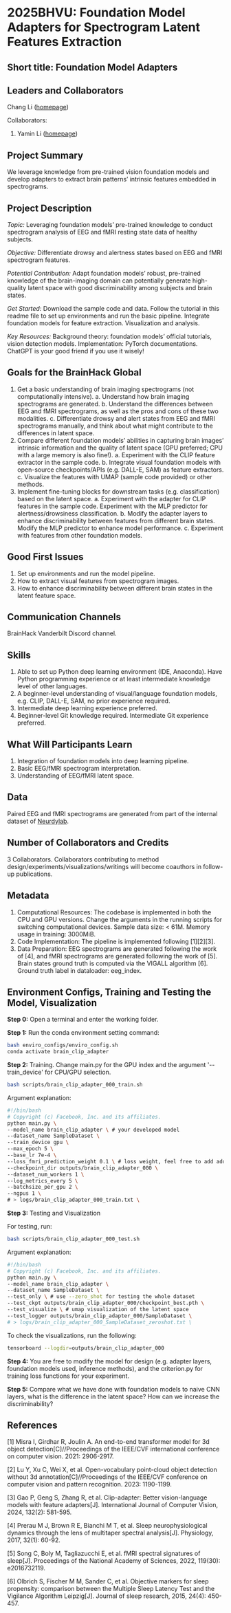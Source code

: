 # 2025BHVU: Foundation Model Adapters for Spectrogram Latent Features Extraction

## Short title: Foundation Model Adapters

## Leaders and Collaborators
Chang Li ([homepage](https://alexandrachangli.github.io/))

Collaborators:
1. Yamin Li ([homepage](https://soupeeli.github.io/))

## Project Summary
We leverage knowledge from pre-trained vision foundation models and develop adapters to extract brain patterns’ intrinsic features embedded in spectrograms.

## Project Description
*Topic:* Leveraging foundation models’ pre-trained knowledge to conduct spectrogram analysis of EEG and fMRI resting state data of healthy subjects.

*Objective:* Differentiate drowsy and alertness states based on EEG and fMRI spectrogram features.

*Potential Contribution:* Adapt foundation models’ robust, pre-trained knowledge of the brain-imaging domain can potentially generate high-quality latent space with good discriminability among subjects and brain states.

*Get Started:* Download the sample code and data. Follow the tutorial in this readme file to set up environments and run the basic pipeline. Integrate foundation models for feature extraction. Visualization and analysis.

*Key Resources:* Background theory: foundation models’ official tutorials, vision detection models. Implementation: PyTorch documentations. ChatGPT is your good friend if you use it wisely!

## Goals for the BrainHack Global
1. Get a basic understanding of brain imaging spectrograms (not computationally intensive).
    a. Understand how brain imaging spectrograms are generated.
    b. Understand the differences between EEG and fMRI spectrograms, as well as the pros and cons of these two modalities.
    c. Differentiate drowsy and alert states from EEG and fMRI spectrograms manually, and think about what might contribute to the differences in latent space.
2. Compare different foundation models’ abilities in capturing brain images’ intrinsic information and the quality of latent space (GPU preferred; CPU with a large memory is also fine!).
    a. Experiment with the CLIP feature extractor in the sample code.
    b. Integrate visual foundation models with open-source checkpoints/APIs (e.g. DALL-E, SAM) as feature extractors.
    c. Visualize the features with UMAP (sample code provided) or other methods.
3. Implement fine-tuning blocks for downstream tasks (e.g. classification) based on the latent space.
    a. Experiment with the adapter for CLIP features in the sample code. Experiment with the MLP predictor for alertness/drowsiness classification.
    b. Modify the adapter layers to enhance discriminability between features from different brain states. Modify the MLP predictor to enhance model performance.
    c. Experiment with features from other foundation models.


## Good First Issues
1. Set up environments and run the model pipeline.
2. How to extract visual features from spectrogram images.
3. How to enhance discriminability between different brain states in the latent feature space.


## Communication Channels
BrainHack Vanderbilt Discord channel.

## Skills
1. Able to set up Python deep learning environment (IDE, Anaconda). Have Python programming experience or at least intermediate knowledge level of other languages.
2. A beginner-level understanding of visual/language foundation models, e.g. CLIP, DALL-E, SAM, no prior experience required.
3. Intermediate deep learning experience preferred.
4. Beginner-level Git knowledge required. Intermediate Git experience preferred.


## What Will Participants Learn
1. Integration of foundation models into deep learning pipeline.
2. Basic EEG/fMRI spectrogram interpretation.
3. Understanding of EEG/fMRI latent space.


## Data
Paired EEG and fMRI spectrograms are generated from part of the internal dataset of [Neurdylab](https://www.cchanglab.net/home). 

## Number of Collaborators and Credits
3 Collaborators. Collaborators contributing to method design/experiments/visualizations/writings will become coauthors in follow-up publications.

## Metadata
1. Computational Resources: The codebase is implemented in both the CPU and GPU versions. Change the arguments in the running scripts for switching computational devices. Sample data size: < 61M. Memory usage in training: 3000MiB.
2. Code Implementation: The pipeline is implemented following [1][2][3].
3. Data Preparation: EEG spectrograms are generated following the work of [4], and fMRI spectrograms are generated following the work of [5]. Brain states ground truth is computed via the VIGALL algorithm [6]. Ground truth label in dataloader: eeg_index.


## Environment Configs, Training and Testing the Model, Visualization
**Step 0:** Open a terminal and enter the working folder.

**Step 1:** Run the conda environment setting command: 
```bash
bash enviro_configs/enviro_config.sh 
conda activate brain_clip_adapter
```
**Step 2:** Training. Change main.py for the GPU index and the argument '--train_device' for CPU/GPU selection.
```bash
bash scripts/brain_clip_adapter_000_train.sh
```
Argument explanation:
```bash
#!/bin/bash 
# Copyright (c) Facebook, Inc. and its affiliates.
python main.py \
--model_name brain_clip_adapter \ # your developed model
--dataset_name SampleDataset \ 
--train_device gpu \
--max_epoch 5 \
--base_lr 7e-4 \
--loss_fmri_prediction_weight 0.1 \ # loss weight, feel free to add additional loss here. Add argument --l2_loss for l2 regularization.
--checkpoint_dir outputs/brain_clip_adapter_000 \
--dataset_num_workers 1 \
--log_metrics_every 5 \
--batchsize_per_gpu 2 \
--ngpus 1 \
# > logs/brain_clip_adapter_000_train.txt \ 
```

**Step 3:** Testing and Visualization

For testing, run:
```bash
bash scripts/brain_clip_adapter_000_test.sh
``` 
Argument explanation:
```bash
#!/bin/bash
# Copyright (c) Facebook, Inc. and its affiliates.
python main.py \
--model_name brain_clip_adapter \
--dataset_name SampleDataset \
--test_only \ # use --zero_shot for testing the whole dataset
--test_ckpt outputs/brain_clip_adapter_000/checkpoint_best.pth \
--test_visualize \ # umap visualization of the latent space
--test_logger outputs/brain_clip_adapter_000/SampleDataset \ 
# > logs/brain_clip_adapter_000_SampleDataset_zeroshot.txt \
```
To check the visualizations, run the following:
```bash
tensorboard --logdir=outputs/brain_clip_adapter_000
```
**Step 4:** You are free to modify the model for design (e.g. adapter layers, foundation models used, inference methods), and the criterion.py for training loss functions for your experiment.

**Step 5:** Compare what we have done with foundation models to naive CNN layers, what is the difference in the latent space? How can we increase the discriminability?

## References
[1] Misra I, Girdhar R, Joulin A. An end-to-end transformer model for 3d object detection[C]//Proceedings of the IEEE/CVF international conference on computer vision. 2021: 2906-2917.

[2] Lu Y, Xu C, Wei X, et al. Open-vocabulary point-cloud object detection without 3d annotation[C]//Proceedings of the IEEE/CVF conference on computer vision and pattern recognition. 2023: 1190-1199.

[3] Gao P, Geng S, Zhang R, et al. Clip-adapter: Better vision-language models with feature adapters[J]. International Journal of Computer Vision, 2024, 132(2): 581-595.

[4] Prerau M J, Brown R E, Bianchi M T, et al. Sleep neurophysiological dynamics through the lens of multitaper spectral analysis[J]. Physiology, 2017, 32(1): 60-92.

[5] Song C, Boly M, Tagliazucchi E, et al. fMRI spectral signatures of sleep[J]. Proceedings of the National Academy of Sciences, 2022, 119(30): e2016732119.

[6] Olbrich S, Fischer M M, Sander C, et al. Objective markers for sleep propensity: comparison between the Multiple Sleep Latency Test and the Vigilance Algorithm Leipzig[J]. Journal of sleep research, 2015, 24(4): 450-457.
<!-- GB/T 7714 -->